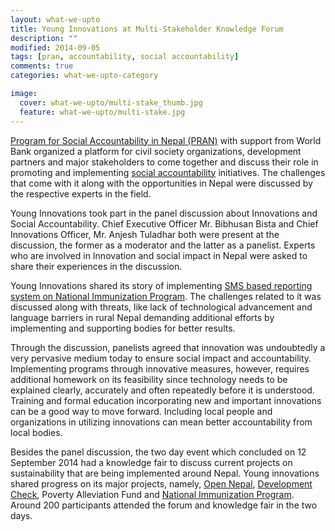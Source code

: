```yaml
---
layout: what-we-upto 
title: Young Innovations at Multi-Stakeholder Knowledge Forum
description: ""
modified: 2014-09-05
tags: [pran, accountability, social accountability]
comments: true
categories: what-we-upto-category

image:
  cover: what-we-upto/multi-stake_thumb.jpg
  feature: what-we-upto/multi-stake.jpg
---
```


[Program for Social Accountability in Nepal (PRAN)](http://www.worldbank.org/en/news/feature/2011/05/03/nepal-accountability-program-pran) with support from World Bank organized a platform for civil society organizations, development partners and major stakeholders to come together and discuss their role in promoting and implementing [social accountability](http://web.worldbank.org/WBSITE/EXTERNAL/TOPICS/EXTSOCIALDEVELOPMENT/EXTPCENG/0,,contentMDK:20509424~menuPK:1278120~pagePK:148956~piPK:216618~theSitePK:410306,00.html) initiatives. The challenges that come with it along with the opportunities in Nepal were discussed by the respective experts in the field.

Young Innovations took part in the panel discussion about Innovations and Social Accountability. Chief Executive Officer Mr. Bibhusan Bista and Chief Innovations Officer, Mr. Anjesh Tuladhar both were present at the discussion, the former as a moderator and the latter as a panelist. Experts who are involved in Innovation and social impact in Nepal were asked to share their experiences in the discussion. 

Young Innovations shared its story of implementing [SMS based reporting system on National Immunization Program](http://nip.org.np). The challenges related to it was discussed along with threats, like lack of technological advancement and language barriers in rural Nepal demanding additional efforts by implementing and supporting bodies for better results.

Through the discussion, panelists agreed that innovation was undoubtedly a very pervasive medium today to ensure social impact and accountability. Implementing programs through innovative measures, however, requires additional homework on its feasibility since technology needs to be explained clearly, accurately and often repeatedly before it is understood. Training and formal education incorporating new and important innovations can be a good way to move forward. Including local people and organizations in utilizing innovations can mean better accountability from local bodies.

Besides the panel discussion, the two day event which concluded on 12 September 2014 had a knowledge fair to discuss current projects on sustainability that are being implemented around Nepal. Young innovations shared progress on its major projects, namely, [Open Nepal](http://opennepal.net), [Development Check](http://developmentcheck.org), Poverty Alleviation Fund and [National Immunization Program](http://nip.org.np). Around 200 participants attended the forum and knowledge fair in the two days. 